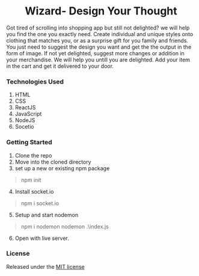 <h1 align="center">Wizard- Design Your Thought</h1>
Got tired of scrolling into shopping app but still not delighted? we will help you find the one you exactly need.
Create individual and unique styles onto clothing that matches you, or as a surprise gift for you family and friends. You just need to suggest the design you want and get the the output in the form of image. If not yet delighted, suggest more changes or addition in your merchandise. We will help you untill you are delighted. Add your item in the cart and get it delivered to your door.  

### Technologies Used
1. HTML
2. CSS
3. ReactJS
4. JavaScript
5. NodeJS
6. Socetio

### Getting Started 
1. Clone the repo
2. Move into the cloned directory
3. set up a new or existing npm package
> npm init
4. Install socket.io
> npm i socket.io
5. Setup and start nodemon
> npm i nodemon
> nodemon .\index.js
6. Open with live server.

### License  
Released under the [MIT license](https://github.com/Nivedita967/Design-Your-Thought/blob/main/LICENSE)
